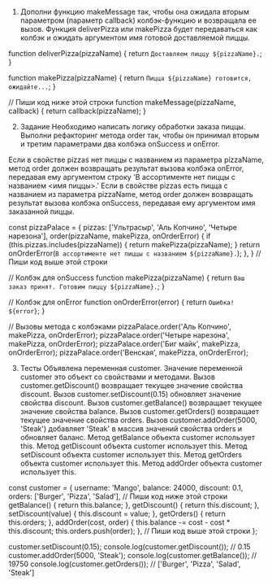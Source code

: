 1. Дополни функцию makeMessage так, чтобы она ожидала вторым параметром (параметр callback) колбэк-функцию и возвращала ее вызов. Функция deliverPizza или makePizza будет передаваться как колбэк и ожидать аргументом имя готовой доставляемой пиццы.

function deliverPizza(pizzaName) {
  return `Доставляем пиццу ${pizzaName}.`;
}

function makePizza(pizzaName) {
  return `Пицца ${pizzaName} готовится, ожидайте...`;
}

// Пиши код ниже этой строки
function makeMessage(pizzaName, callback) {
  return callback(pizzaName);
}



2. Задание
Необходимо написать логику обработки заказа пиццы. Выполни рефакторинг метода order так, чтобы он принимал вторым и третим параметрами два колбэка onSuccess и onError.

Если в свойстве pizzas нет пиццы с названием из параметра pizzaName, метод order должен возвращать результат вызова колбэка onError, передавая ему аргументом строку 'В ассортименте нет пиццы с названием <имя пиццы>.'
Если в свойстве pizzas есть пицца с названием из параметра pizzaName, метод order должен возвращать результат вызова колбэка onSuccess, передавая ему аргументом имя заказанной пиццы.

const pizzaPalace = {
  pizzas: ['Ультрасыр', 'Аль Копчино', 'Четыре нарезона'],
  order(pizzaName, makePizza, onOrderError) {
  if (this.pizzas.includes(pizzaName)) {
    return makePizza(pizzaName);
  } 
    return onOrderError(`В ассортименте нет пиццы с названием ${pizzaName}.`);
  },
}
// Пиши код выше этой строки

// Колбэк для onSuccess
function makePizza(pizzaName) {
  return `Ваш заказ принят. Готовим пиццу ${pizzaName}.`;
}

// Колбэк для onError
function onOrderError(error) {
  return `Ошибка! ${error}`;
}

// Вызовы метода с колбэками
pizzaPalace.order('Аль Копчино', makePizza, onOrderError);
pizzaPalace.order('Четыре нарезона', makePizza, onOrderError);
pizzaPalace.order('Биг майк', makePizza, onOrderError);
pizzaPalace.order('Венская', makePizza, onOrderError);



3. Тесты
Объявлена переменная customer.
Значение переменной customer это объект со свойствами и методами.
Вызов customer.getDiscount() возвращает текущее значение свойства discount.
Вызов customer.setDiscount(0.15) обновляет значение свойства discount.
Вызов customer.getBalance() возвращает текущее значение свойства balance.
Вызов customer.getOrders() возвращает текущее значение свойства orders.
Вызов customer.addOrder(5000, 'Steak') добавляет 'Steak' в массив значений свойства orders и обновляет баланс.
Метод getBalance объекта customer использует this.
Метод getDiscount объекта customer использует this.
Метод setDiscount объекта customer использует this.
Метод getOrders объекта customer использует this.
Метод addOrder объекта customer использует this.

const customer = {
  username: 'Mango',
  balance: 24000,
  discount: 0.1,
  orders: ['Burger', 'Pizza', 'Salad'],
  // Пиши код ниже этой строки
  getBalance() {
    return this.balance;
  },
  getDiscount() {
    return this.discount;
  },
  setDiscount(value) {
    this.discount = value;
  },
  getOrders() {
    return this.orders;
  },
  addOrder(cost, order) {
    this.balance -= cost - cost * this.discount;
    this.orders.push(order);
  },
  // Пиши код выше этой строки
};

customer.setDiscount(0.15);
console.log(customer.getDiscount()); // 0.15
customer.addOrder(5000, 'Steak');
console.log(customer.getBalance()); // 19750
console.log(customer.getOrders()); // ['Burger', 'Pizza', 'Salad', 'Steak']

